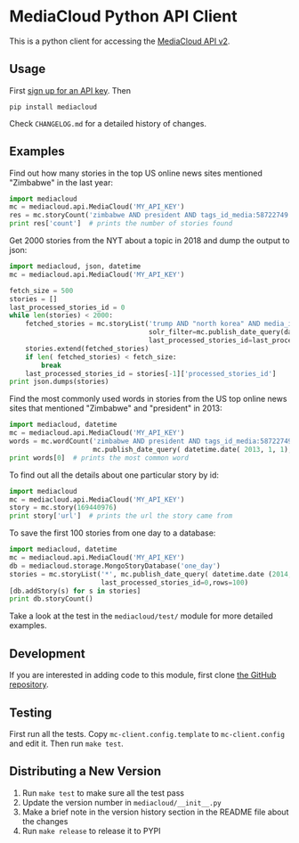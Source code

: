 MediaCloud Python API Client
============================

This is a python client for accessing the [MediaCloud API v2](https://github.com/berkmancenter/mediacloud/blob/master/doc/api_2_0_spec/api_2_0_spec.md).

Usage
-----

First [sign up for an API key](https://core.mediacloud.org/login/register).  Then
```
pip install mediacloud
```

Check `CHANGELOG.md` for a detailed history of changes.

Examples
--------

Find out how many stories in the top US online news sites mentioned "Zimbabwe" in the last year:
```python
import mediacloud
mc = mediacloud.api.MediaCloud('MY_API_KEY')
res = mc.storyCount('zimbabwe AND president AND tags_id_media:58722749', 'publish_date:[NOW-1YEAR TO NOW]')
print res['count']  # prints the number of stories found
```

Get 2000 stories from the NYT about a topic in 2018 and dump the output to json:

```python
import mediacloud, json, datetime
mc = mediacloud.api.MediaCloud('MY_API_KEY')

fetch_size = 500
stories = []
last_processed_stories_id = 0
while len(stories) < 2000:
    fetched_stories = mc.storyList('trump AND "north korea" AND media_id:1', 
                                   solr_filter=mc.publish_date_query(datetime.date(2018,1,1), datetime.date(2019,1,1)),
                                   last_processed_stories_id=last_processed_stories_id, rows= fetch_size)
    stories.extend(fetched_stories)
    if len( fetched_stories) < fetch_size:
        break
    last_processed_stories_id = stories[-1]['processed_stories_id']
print json.dumps(stories)
```

Find the most commonly used words in stories from the US top online news sites that mentioned "Zimbabwe" and "president" in 2013:
```python
import mediacloud, datetime
mc = mediacloud.api.MediaCloud('MY_API_KEY')
words = mc.wordCount('zimbabwe AND president AND tags_id_media:58722749',
                     mc.publish_date_query( datetime.date( 2013, 1, 1), datetime.date( 2014, 1, 1)))
print words[0]  # prints the most common word
```

To find out all the details about one particular story by id:
```python
import mediacloud
mc = mediacloud.api.MediaCloud('MY_API_KEY')
story = mc.story(169440976)
print story['url']  # prints the url the story came from
```

To save the first 100 stories from one day to a database:
```python
import mediacloud, datetime
mc = mediacloud.api.MediaCloud('MY_API_KEY')
db = mediacloud.storage.MongoStoryDatabase('one_day')
stories = mc.storyList('*', mc.publish_date_query( datetime.date (2014, 01, 01), datetime.date(2014,01,02) ),
                       last_processed_stories_id=0,rows=100)
[db.addStory(s) for s in stories]
print db.storyCount()
```

Take a look at the test in the `mediacloud/test/` module for more detailed examples.

Development
-----------

If you are interested in adding code to this module, first clone [the GitHub repository](https://github.com/c4fcm/MediaCloud-API-Client).

## Testing

First run all the tests.  Copy `mc-client.config.template` to `mc-client.config` and edit it.
Then run `make test`.

## Distributing a New Version

1. Run `make test` to make sure all the test pass
2. Update the version number in `mediacloud/__init__.py`
3. Make a brief note in the version history section in the README file about the changes
4. Run `make release` to release it to PYPI

